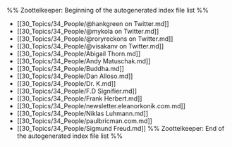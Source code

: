 %% Zoottelkeeper: Beginning of the autogenerated index file list  %%
-  [[30_Topics/34_People/@hankgreen on Twitter.md]]
-  [[30_Topics/34_People/@mykola on Twitter.md]]
-  [[30_Topics/34_People/@roryreckons on Twitter.md]]
-  [[30_Topics/34_People/@visakanv on Twitter.md]]
-  [[30_Topics/34_People/Abigail Thorn.md]]
-  [[30_Topics/34_People/Andy Matuschak.md]]
-  [[30_Topics/34_People/Buddha.md]]
-  [[30_Topics/34_People/Dan Alloso.md]]
-  [[30_Topics/34_People/Dr. K.md]]
-  [[30_Topics/34_People/F.D Signifier.md]]
-  [[30_Topics/34_People/Frank Herbert.md]]
-  [[30_Topics/34_People/newsletter.eleanorkonik.com.md]]
-  [[30_Topics/34_People/Niklas Luhmann.md]]
-  [[30_Topics/34_People/paulbricman.com.md]]
-  [[30_Topics/34_People/Sigmund Freud.md]]
%% Zoottelkeeper: End of the autogenerated index file list  %%

